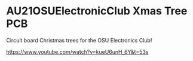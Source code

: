 # AU21OSUElectronicClub Xmas Tree PCB
 Circuit board Christmas trees for the OSU Electronics Club!
 
 
 https://www.youtube.com/watch?v=kueU6unH_6Y&t=53s
